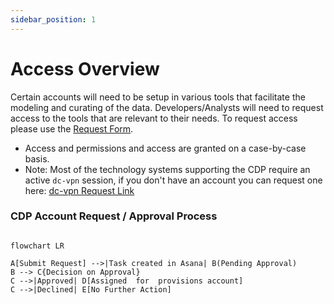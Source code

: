 ```yaml
---
sidebar_position: 1
---
```


# Access Overview

Certain accounts will need to be setup in various tools that facilitate the modeling and curating of the data. Developers/Analysts will need to request access to the tools that are relevant to their needs. To request access please use the [Request Form](account_request_form).
- Access and permissions and access are granted on a case-by-case basis.
- Note: Most of the technology systems supporting the CDP require an active `dc-vpn` session, if you don't have an account you can request one here: [dc-vpn Request Link](https://slughub.ucsc.edu/com.glideapp.servicecatalog_cat_item_view.do?v=1&sysparm_id=5f76964b134b430014b5b9722244b08f&sysparm_link_parent=055ec563243c1240df6473c878a93689&sysparm_catalog=e0d08b13c3330100c8b837659bba8fb4&sysparm_catalog_view=catalog_default&sysparm_view=catalog_default)

### CDP Account Request / Approval Process

```mermaid

flowchart LR

A[Submit Request] -->|Task created in Asana| B(Pending Approval)
B --> C{Decision on Approval}
C -->|Approved| D[Assigned  for  provisions account]
C -->|Declined| E[No Further Action]
```









